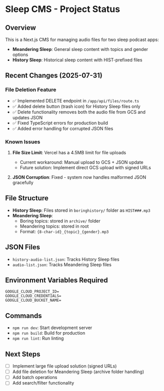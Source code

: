 # Sleep CMS - Project Status

## Overview
This is a Next.js CMS for managing audio files for two sleep podcast apps:
- **Meandering Sleep**: General sleep content with topics and gender options
- **History Sleep**: Historical sleep content with HIST-prefixed files

## Recent Changes (2025-07-31)

### File Deletion Feature
- ✅ Implemented DELETE endpoint in `/app/api/files/route.ts`
- ✅ Added delete button (trash icon) for History Sleep files only
- ✅ Delete functionality removes both the audio file from GCS and updates JSON
- ✅ Fixed TypeScript errors for production build
- ✅ Added error handling for corrupted JSON files

### Known Issues
1. **File Size Limit**: Vercel has a 4.5MB limit for file uploads
   - Current workaround: Manual upload to GCS + JSON update
   - Future solution: Implement direct GCS upload with signed URLs

2. **JSON Corruption**: Fixed - system now handles malformed JSON gracefully

## File Structure
- **History Sleep**: Files stored in `boringhistory/` folder as `HIST###.mp3`
- **Meandering Sleep**: 
  - Boring topics: stored in `archive/` folder
  - Meandering topics: stored in root
  - Format: `{8-char-id}_{topic}_{gender}.mp3`

## JSON Files
- `history-audio-list.json`: Tracks History Sleep files
- `audio-list.json`: Tracks Meandering Sleep files

## Environment Variables Required
```
GOOGLE_CLOUD_PROJECT_ID=
GOOGLE_CLOUD_CREDENTIALS=
GOOGLE_CLOUD_BUCKET_NAME=
```

## Commands
- `npm run dev`: Start development server
- `npm run build`: Build for production
- `npm run lint`: Run linting

## Next Steps
- [ ] Implement large file upload solution (signed URLs)
- [ ] Add file deletion for Meandering Sleep (archive folder handling)
- [ ] Add batch operations
- [ ] Add search/filter functionality